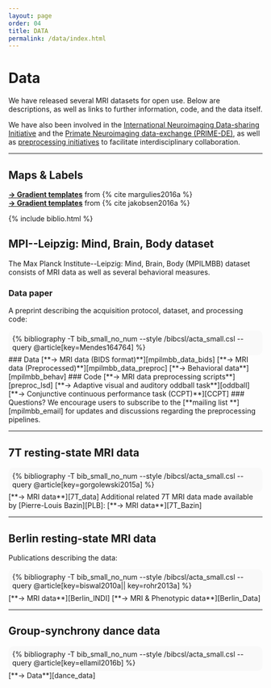 ```yaml
---
layout: page
order: 04
title: DATA
permalink: /data/index.html
---
```


# Data

We have released several MRI datasets for open use. Below are descriptions, as well as links to further information, code, and the data itself.   

We have also been involved in the [International Neuroimaging Data-sharing Initiative][INDI] and the [Primate Neuroimaging data-exchange (PRIME-DE)][PRIME_DE], as well as [preprocessing initiatives][ADHD_prepro] to facilitate interdisciplinary collaboration.
<hr class="style5">

## Maps \& Labels
[**→ <i class="fa fa-database"></i> Gradient templates**]({{site.baseurl}}/downloads/data/hcp.gradients.dscalar.nii) from {% cite margulies2016a %}  
[**→ <i class="fa fa-database"></i> Gradient templates**][Broca_labels] from {% cite jakobsen2016a %}  

[Broca_labels]: http://wwwuser.gwdg.de/~cbsarchi/archiv/public/hcp/  
{% include biblio.html %}  

## MPI--Leipzig: Mind, Brain, Body dataset <a name="MPILBMM"></a>  
The Max Planck Institute--Leipzig: Mind, Brain, Body (MPILMBB) dataset consists of MRI data as well as several behavioral measures.  
### Data paper  
A preprint describing the acquisition protocol, dataset, and processing code:  
<div style="background-color: #f9f9f9; padding: +1.5%; margin -1.5%; border-radius: 10px 10px 10px 10px;">{% bibliography -T bib_small_no_num --style /bibcsl/acta_small.csl --query @article[key=Mendes164764] %}</div>  
### Data  
[**→ <i class="fa fa-database"></i> MRI data (BIDS format)**][mpilmbb_data_bids]  
[**→ <i class="fa fa-database"></i> MRI data (Preprocessed)**][mpilmbb_data_preproc]  
[**→ <i class="fa fa-database"></i> Behavioral data**][mpilmbb_behav]  
### Code  
[**→ <i class="fa fa-github-alt"></i> MRI data preprocessing scripts**][preproc_lsd]  
[**→ <i class="fa fa-github-alt"></i> Adaptive visual and auditory oddball task**][oddball]  
[**→ <i class="fa fa-github-alt"></i> Conjunctive continuous performance task (CCPT)**][CCPT]   
### Questions?  
We encourage users to subscribe to the [**mailing list <i class="fa fa-users"></i>**][mpilmbb_email] for updates and discussions regarding the preprocessing pipelines.  
<hr class="style5">  

## 7T resting-state MRI data  
<div style="background-color: #f9f9f9; padding: +1.5%; margin -1.5%; border-radius: 10px 10px 10px 10px;">{% bibliography -T bib_small_no_num --style /bibcsl/acta_small.csl --query @article[key=gorgolewski2015a] %}</div>  
[**→ <i class="fa fa-database"></i> MRI data**][7T_data]  
Additional related 7T MRI data made available by [Pierre-Louis Bazin][PLB]:  
[**→ <i class="fa fa-database"></i> MRI data**][7T_Bazin]  
<hr class="style5">

## Berlin resting-state MRI data  
Publications describing the data:  
<div style="background-color: #f9f9f9; padding: +1.5%; margin -1.5%; border-radius: 10px 10px 10px 10px;">{% bibliography -T bib_small_no_num --style /bibcsl/acta_small.csl --query @article[key=biswal2010a|| key=rohr2013a] %}</div>
[**→ <i class="fa fa-database"></i> MRI data**][Berlin_INDI]  
[**→ <i class="fa fa-database"></i> MRI & Phenotypic data**][Berlin_Data]  
<hr class="style5">  

## Group-synchrony dance data  
<div style="background-color: #f9f9f9; padding: +1.5%; margin -1.5%; border-radius: 10px 10px 10px 10px;">{% bibliography -T bib_small_no_num --style /bibcsl/acta_small.csl --query @article[key=ellamil2016b] %}</div>  
[**→ <i class="fa fa-database"></i> Data**][dance_data]  


[INDI]: http://fcon_1000.projects.nitrc.org
[PRIME_DE]: http://fcon_1000.projects.nitrc.org/indi/indiPRIME.html
[Broca_labels]: http://wwwuser.gwdg.de/~cbsarchi/archiv/public/hcp/
[ADHD_prepro]: http://neurobureau.projects.nitrc.org/ADHD200/Introduction.html
[mpilmbb_datapaper]: https://www.biorxiv.org/content/early/2017/07/18/164764
[mpilmbb_datapaper_pdf]: {{site.baseurl}}/downloads/pubs/Mendes2017.pdf
[CCPT]: https://github.com/NeuroanatomyAndConnectivity/ConjunctiveContinuousPerformanceTask
[oddball]: https://github.com/NeuroanatomyAndConnectivity/opendata/blob/master/scripts/oddball_task.py
[preproc_lsd]: https://github.com/NeuroanatomyAndConnectivity/pipelines/tree/v2.0/src/lsd_lemon
[mpilmbb_data_preproc]: https://hdl.handle.net/21.11101/0000-0004-2CD6-A
[mpilmbb_data_bids]: https://www.openfmri.org/dataset/ds000221/
[mpilmbb_behav]: http://nitrc.org/projects/mpilmbb/
[mpilmbb_email]: http://groups.google.com/group/resting_state_preprocessing
[CFG]: http://blog.chrisgorgolewski.org/p/about.html
[7T_data]: http://openscience.cbs.mpg.de/7t_trt/
[PLB]: https://nin.nl/about-us/the-organisation/team/pierre-louis-bazin/
[7T_Bazin]: http://openscience.cbs.mpg.de/bazin/7T_Quantitative/
[Berlin_INDI]: http://fcon_1000.projects.nitrc.org/fcpClassic/FcpTable.html
[Berlin_Data]: http://fcon_1000.projects.nitrc.org/indi/pro/Berlin.html
[ME]: https://harmonylabs.org/melissa-ellamil/
[dance_data]: http://openscience.cbs.mpg.de/ellamil/
